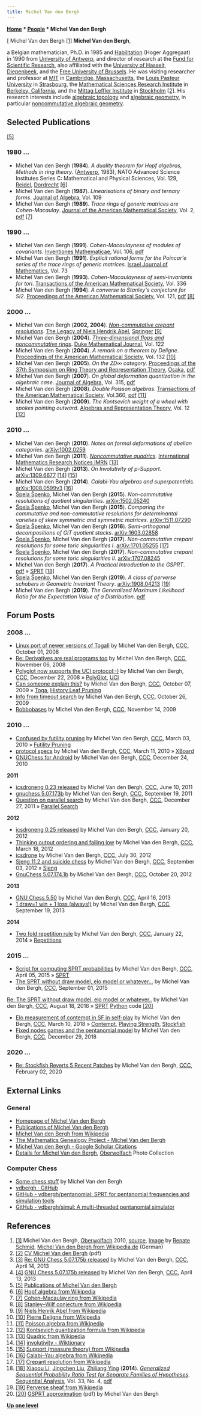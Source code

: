 ```yaml
---
title: Michel Van den Bergh
---
```

**[Home](Home "Home") \* [People](People "People") \* Michel Van den Bergh**



[ Michel Van den Bergh <a id="cite-note-1" href="#cite-ref-1">[1]</a>
**Michel Van den Bergh**,  

a Belgian mathematician, Ph.D. in 1985 and [Habilitation](https://en.wikipedia.org/wiki/Habilitation) (Hoger Aggregaat) in 1990 from [University of Antwerp](https://en.wikipedia.org/wiki/University_of_Antwerp), and director of research at the [Fund for Scientific Research](https://en.wikipedia.org/wiki/National_Fund_for_Scientific_Research), also affiliated with the [University of Hasselt](https://en.wikipedia.org/wiki/University_of_Hasselt), [Diepenbeek](https://en.wikipedia.org/wiki/Diepenbeek), and the [Free University of Brussels](https://en.wikipedia.org/wiki/Vrije_Universiteit_Brussel). He was visiting researcher and professor at [MIT](Massachusetts_Institute_of_Technology "Massachusetts Institute of Technology") in [Cambridge, Massachusetts](https://en.wikipedia.org/wiki/Cambridge,_Massachusetts), the [Louis Pasteur University](https://en.wikipedia.org/wiki/Louis_Pasteur_University) in [Strasbourg](https://en.wikipedia.org/wiki/Strasbourg), the [Mathematical Sciences Research Institute](https://en.wikipedia.org/wiki/Mathematical_Sciences_Research_Institute) in [Berkeley, California](https://en.wikipedia.org/wiki/Berkeley,_California), and the [Mittag Leffler Institute](https://en.wikipedia.org/wiki/Mittag-Leffler_Institute) in [Stockholm](https://en.wikipedia.org/wiki/Stockholm) <a id="cite-note-2" href="#cite-ref-2">[2]</a>. His research interests include [algebraic topology](https://en.wikipedia.org/wiki/Algebraic_topology) and [algebraic geometry](https://en.wikipedia.org/wiki/Algebraic_geometry), in particular [noncommutative algebraic geometry](https://en.wikipedia.org/wiki/Noncommutative_algebraic_geometry).



## Selected Publications


<a id="cite-note-5" href="#cite-ref-5">[5]</a>



### 1980 ...


* Michel Van den Bergh (**1984**). *A duality theorem for Hopf algebras, Methods in ring theory*. ([Antwerp](https://en.wikipedia.org/wiki/Antwerp), 1983), NATO Advanced Science Institutes Series C: Mathematical and Physical Sciences, Vol. 129, [Reidel](https://en.wikipedia.org/wiki/D._Reidel), [Dordrecht](https://en.wikipedia.org/wiki/Dordrecht) <a id="cite-note-6" href="#cite-ref-6">[6]</a>
* Michel Van den Bergh (**1987**). *Linearisations of binary and ternary forms*. [Journal of Algebra](https://en.wikipedia.org/wiki/Journal_of_Algebra), Vol. 109
* Michel Van den Bergh (**1989**). *Trace rings of generic matrices are Cohen-Macaulay*. [Journal of the American Mathematical Society](https://en.wikipedia.org/wiki/Journal_of_the_American_Mathematical_Society), Vol. 2, [pdf](http://hardy.uhasselt.be/personal/vdbergh/Publications/cmtrace.pdf) <a id="cite-note-7" href="#cite-ref-7">[7]</a>


### 1990 ...


* Michel Van den Bergh (**1991**). *Cohen-Macaulayness of modules of covariants*. [Inventiones Mathematicae](https://en.wikipedia.org/wiki/Inventiones_Mathematicae), Vol. 106, [pdf](http://hardy.uhasselt.be/personal/vdbergh/Publications/stanley.pdf)
* Michel Van den Bergh (**1991**). *Explicit rational forms for the Poincar'e series of the trace rings of generic matrices*. [Israel Journal of Mathematics](https://en.wikipedia.org/wiki/Israel_Journal_of_Mathematics), Vol. 73
* Michel Van den Bergh (**1993**). *Cohen-Macaulayness of semi-invariants for tori*. [Transactions of the American Mathematical Society](https://en.wikipedia.org/wiki/Transactions_of_the_American_Mathematical_Society), Vol. 336
* Michel Van den Bergh (**1994**). *A converse to Stanley's conjecture for Sl2*. [Proceedings of the American Mathematical Society](https://en.wikipedia.org/wiki/Proceedings_of_the_American_Mathematical_Society), Vol. 121, [pdf](http://hardy.uhasselt.be/personal/vdbergh/Publications/convst.pdf) <a id="cite-note-8" href="#cite-ref-8">[8]</a>


### 2000 ...


* Michel Van den Bergh (**2002, 2004**). *[Non-commutative crepant resolutions](http://arxiv.org/abs/math/0211064)*. [The Legacy of Niels Hendrik Abel](http://www.amazon.com/The-Legacy-Niels-Henrik-Abel/dp/3540438262), [Springer](https://en.wikipedia.org/wiki/Springer_Science%2BBusiness_Media) <a id="cite-note-9" href="#cite-ref-9">[9]</a>
* Michel Van den Bergh (**2004**). *[Three-dimensional flops and noncommutative rings](http://projecteuclid.org/DPubS?service=UI&version=1.0&verb=Display&handle=euclid.dmj/1082665284)*. [Duke Mathematical Journal](https://en.wikipedia.org/wiki/Duke_Mathematical_Journal), Vol. 122
* Michel Van den Bergh (**2004**). *A remark on a theorem by Deligne*. [Proceedings of the American Mathematical Society](https://en.wikipedia.org/wiki/Proceedings_of_the_American_Mathematical_Society), Vol. 132 <a id="cite-note-10" href="#cite-ref-10">[10]</a>
* Michel Van den Bergh (**2005**). *On the ZD∞ category*. [Proceedings of the 37th Symposium on Ring Theory and Representation Theory](http://www.cec.yamanashi.ac.jp/~ring/japan/), [Osaka](https://en.wikipedia.org/wiki/Osaka), [pdf](http://hardy.uhasselt.be/personal/vdbergh/Publications/zdinfty.pdf)
* Michel Van den Bergh (**2007**). *On global deformation quantization in the algebraic case*. [Journal of Algebra](https://en.wikipedia.org/wiki/Journal_of_Algebra), Vol. 315, [pdf](http://hardy.uhasselt.be/personal/vdbergh/Publications/algebraic_quantization.pdf)
* Michel Van den Bergh (**2008**). *Double Poisson algebras*. [Transactions of the American Mathematical Society](https://en.wikipedia.org/wiki/Transactions_of_the_American_Mathematical_Society), Vol.360, [pdf](http://hardy.uhasselt.be/personal/vdbergh/Publications/double_poisson.pdf) <a id="cite-note-11" href="#cite-ref-11">[11]</a>
* Michel Van den Bergh (**2009**). *The Kontsevich weight of a wheel with spokes pointing outward*. [Algebras and Representation Theory](http://link.springer.com/journal/10468), Vol. 12 <a id="cite-note-12" href="#cite-ref-12">[12]</a>


### 2010 ...


* Michel Van den Bergh (**2010**). *Notes on formal deformations of abelian categories*. [arXiv:1002.0259](https://arxiv.org/abs/1002.0259)
* Michel Van den Bergh (**2011**). *[Noncommutative quadrics](http://arxiv.org/abs/0807.3753)*. [International Mathematics Research Notices IMRN](https://en.wikipedia.org/wiki/International_Mathematics_Research_Notices) <a id="cite-note-13" href="#cite-ref-13">[13]</a>
* Michel Van den Bergh (**2013**). *On Involutivity of p-Support*. [arXiv:1309.6677](http://xxx.lanl.gov/abs/1309.6677) <a id="cite-note-14" href="#cite-ref-14">[14]</a> <a id="cite-note-15" href="#cite-ref-15">[15]</a>
* Michel Van den Bergh (**2014**). *Calabi-Yau algebras and superpotentials*. [arXiv:1008.0599v3](https://arxiv.org/abs/1008.0599) <a id="cite-note-16" href="#cite-ref-16">[16]</a>
* [Špela Špenko](Mathematician#SSpenko "Mathematician"), Michel Van den Bergh (**2015**). *Non-commutative resolutions of quotient singularities*. [arXiv:1502.05240](https://arxiv.org/abs/1502.05240)
* [Špela Špenko](Mathematician#SSpenko "Mathematician"), Michel Van den Bergh (**2015**). *Comparing the commutative and non-commutative resolutions for determinantal varieties of skew symmetric and symmetric matrices*. [arXiv:1511.07290](https://arxiv.org/abs/1511.07290)
* [Špela Špenko](Mathematician#SSpenko "Mathematician"), Michel Van den Bergh (**2016**). *Semi-orthogonal decompositions of GIT quotient stacks*. [arXiv:1603.02858](https://arxiv.org/abs/1603.02858)
* [Špela Špenko](Mathematician#SSpenko "Mathematician"), Michel Van den Bergh (**2017**). *Non-commutative crepant resolutions for some toric singularities I*. [arXiv:1701.05255](https://arxiv.org/abs/1701.05255) <a id="cite-note-17" href="#cite-ref-17">[17]</a>
* [Špela Špenko](Mathematician#SSpenko "Mathematician"), Michel Van den Bergh (**2017**). *Non-commutative crepant resolutions for some toric singularities II*. [arXiv:1707.08245](https://arxiv.org/abs/1707.08245)
* Michel Van den Bergh (**2017**). *A Practical Introduction to the GSPRT*. [pdf](http://hardy.uhasselt.be/Toga/GSPRT_approximation.pdf) » [SPRT](Match_Statistics#SPRT "Match Statistics") <a id="cite-note-18" href="#cite-ref-18">[18]</a>
* [Špela Špenko](Mathematician#SSpenko "Mathematician"), Michel Van den Bergh (**2019**). *A class of perverse schobers in Geometric Invariant Theory*. [arXiv:1908.04213](https://arxiv.org/abs/1908.04213) <a id="cite-note-19" href="#cite-ref-19">[19]</a>
* Michel Van den Bergh (**2019**). *The Generalized Maximum Likelihood Ratio for the Expectation Value of a Distribution*. [pdf](http://hardy.uhasselt.be/Fishtest/support_MLE_multinomial.pdf)


## Forum Posts


### 2008 ...


* [Linux port of newer versions of TogaII](http://www.talkchess.com/forum/viewtopic.php?t=24108) by Michel Van den Bergh, [CCC](CCC "CCC"), October 01, 2008
* [Re: Derivatives are real programs too](http://www.talkchess.com/forum/viewtopic.php?p=230318?start=8) by Michel Van den Bergh, [CCC](CCC "CCC"), November 06, 2008
* [Polyglot now supports the UCI protocol:-)](http://www.talkchess.com/forum/viewtopic.php?t=25582) by Michel Van den Bergh, [CCC](CCC "CCC"), December 22, 2008 » [PolyGlot](PolyGlot "PolyGlot"), [UCI](UCI "UCI")
* [Can someone explain this?](http://www.talkchess.com/forum/viewtopic.php?t=30036) by Michel Van den Bergh, [CCC](CCC "CCC"), October 07, 2009 » [Toga](Toga "Toga"), [History Leaf Pruning](History_Leaf_Pruning "History Leaf Pruning")
* [Info from timeout search](http://www.talkchess.com/forum/viewtopic.php?t=30326) by Michel Van den Bergh, [CCC](CCC "CCC"), October 26, 2009
* [Robbobases](http://www.talkchess.com/forum/viewtopic.php?t=30603) by Michel Van den Bergh, [CCC](CCC "CCC"), November 14, 2009


### 2010 ...


* [Confused by futility pruning](http://www.talkchess.com/forum/viewtopic.php?t=33033) by Michel Van den Bergh, [CCC](CCC "CCC"), March 03, 2010 » [Futility Pruning](Futility_Pruning "Futility Pruning")
* [protocol specs](http://www.talkchess.com/forum/viewtopic.php?t=33204) by Michel Van den Bergh, [CCC](CCC "CCC"), March 11, 2010 » [XBoard](XBoard "XBoard")
* [GNUChess for Android](http://www.talkchess.com/forum/viewtopic.php?t=37269) by Michel Van den Bergh, [CCC](CCC "CCC"), December 24, 2010


**2011**



* [icsdroneng 0.23 released](http://www.talkchess.com/forum/viewtopic.php?t=39328) by Michel Van den Bergh, [CCC](CCC "CCC"), June 10, 2011
* [gnuchess 5.07.173b](http://www.talkchess.com/forum/viewtopic.php?t=40465) by Michel Van den Bergh, [CCC](CCC "CCC"), September 19, 2011
* [Question on parallel search](http://www.talkchess.com/forum/viewtopic.php?t=41620) by Michel Van den Bergh, [CCC](CCC "CCC"), December 27, 2011 » [Parallel Search](Parallel_Search "Parallel Search")


**2012**



* [icsdroneng 0.25 released](http://www.talkchess.com/forum/viewtopic.php?t=42075) by Michel Van den Bergh, [CCC](CCC "CCC"), January 20, 2012
* [Thinking output ordering and failing low](http://www.talkchess.com/forum/viewtopic.php?t=42917) by Michel Van den Bergh, [CCC](CCC "CCC"), March 18, 2012
* [icsdrone](http://www.talkchess.com/forum/viewtopic.php?t=44631) by Michel Van den Bergh, [CCC](CCC "CCC"), July 30, 2012
* [Sjeng 11.2 and suicide chess](http://www.talkchess.com/forum/viewtopic.php?t=45003) by Michel Van den Bergh, [CCC](CCC "CCC"), September 03, 2012 » [Sjeng](Sjeng "Sjeng")
* [GnuChess 5.07.174.1b](http://www.talkchess.com/forum/viewtopic.php?t=45665) by Michel Van den Bergh, [CCC](CCC "CCC"), October 20, 2012


**2013**



* [GNU Chess 5.50](http://www.talkchess.com/forum/viewtopic.php?t=47793) by Michel Van den Bergh, [CCC](CCC "CCC"), April 16, 2013
* [1 draw=1 win + 1 loss (always!)](http://www.talkchess.com/forum/viewtopic.php?t=49393) by Michel Van den Bergh, [CCC](CCC "CCC"), September 19, 2013


**2014**



* [Two fold repetition rule](http://www.talkchess.com/forum/viewtopic.php?t=51000) by Michel Van den Bergh, [CCC](CCC "CCC"), January 22, 2014 » [Repetitions](Repetitions "Repetitions")


### 2015 ...


* [Script for computing SPRT probabilities](http://www.talkchess.com/forum/viewtopic.php?t=55893) by Michel Van den Bergh, [CCC](CCC "CCC"), April 05, 2015 » [SPRT](Match_Statistics#SPRT "Match Statistics")
* [The SPRT without draw model, elo model or whatever...](http://www.talkchess.com/forum/viewtopic.php?t=57465) by Michel Van den Bergh, [CCC](CCC "CCC"), September 01, 2015


 [Re: The SPRT without draw model, elo model or whatever..](http://talkchess.com/forum/viewtopic.php?t=57465&start=19) by Michel Van den Bergh, [CCC](CCC "CCC"), August 18, 2016 » [SPRT](Match_Statistics#SPRT "Match Statistics") [Python](Python "Python") code <a id="cite-note-20" href="#cite-ref-20">[20]</a>
* [Elo measurement of contempt in SF in self-play](http://www.talkchess.com/forum/viewtopic.php?t=66793) by Michel Van den Bergh, [CCC](CCC "CCC"), March 10, 2018 » [Contempt](Contempt_Factor "Contempt Factor"), [Playing Strength](Playing_Strength "Playing Strength"), [Stockfish](Stockfish "Stockfish")
* [Fixed nodes games and the pentanomial model](http://www.talkchess.com/forum3/viewtopic.php?f=7&t=69407) by Michel Van den Bergh, [CCC](CCC "CCC"), December 29, 2018


### 2020 ...


* [Re: Stockfish Reverts 5 Recent Patches](http://www.talkchess.com/forum3/viewtopic.php?f=7&t=72962&start=6) by Michel Van den Bergh, [CCC](CCC "CCC"), February 02, 2020


## External Links


### General


* [Homepage of Michel Van den Bergh](http://hardy.uhasselt.be/personal/vdbergh/Members/michel_id.html)
* [Publications of Michel Van den Bergh](http://hardy.uhasselt.be/personal/vdbergh/Publications/michel_pub.html)
* [Michel Van den Bergh from Wikipedia](https://en.wikipedia.org/wiki/Michel_Van_den_Bergh)
* [The Mathematics Genealogy Project - Michel Van den Bergh](https://genealogy.math.ndsu.nodak.edu/id.php?id=52121)
* [Michel Van den Bergh - Google Scholar Citations](https://scholar.google.com/citations?user=DT8oL8AAAAAJ&hl=en)
* [Details for Michel Van den Bergh](https://opc.mfo.de/person_detail?id=6692), [Oberwolfach](https://en.wikipedia.org/wiki/Oberwolfach) Photo Collection


### Computer Chess


* [Some chess stuff](http://hardy.uhasselt.be/Toga/) by Michel Van den Bergh
* [vdbergh · GitHub](https://github.com/vdbergh)
* [GitHub - vdbergh/pentanomial: SPRT for pentanomial frequencies and simulation tools](https://github.com/vdbergh/pentanomial)
* [GitHub - vdbergh/simul: A multi-threaded pentanomial simulator](https://github.com/vdbergh/simul)


## References


1. <a id="cite-ref-1" href="#cite-note-1">[1]</a> Michel Van den Bergh, [Oberwolfach](https://en.wikipedia.org/wiki/Mathematical_Research_Institute_of_Oberwolfach) 2010, [source](https://opc.mfo.de/detail?photo_id=12542), [Image](https://commons.wikimedia.org/wiki/File:Van_den_bergh_michel_2010.jpg) by [Renate Schmid](https://opc.mfo.de/pictures_of_author?id=8288), [Michel Van den Bergh from Wikipedia.de](https://de.wikipedia.org/wiki/Michel_Van_den_Bergh) (German)
2. <a id="cite-ref-2" href="#cite-note-2">[2]</a> [CV Michel Van den Bergh](http://hardy.uhasselt.be/personal/vdbergh/Members/curreng.pdf) (pdf)
3. <a id="cite-ref-3" href="#cite-note-3">[3]</a> [Re: GNU Chess 5.07.175b released](http://www.talkchess.com/forum/viewtopic.php?topic_view=threads&p=514587) by Michel Van den Bergh, [CCC](CCC "CCC"), April 14, 2013
4. <a id="cite-ref-4" href="#cite-note-4">[4]</a> [GNU Chess 5.07.175b released](http://www.talkchess.com/forum/viewtopic.php?t=47776) by Michel Van den Bergh, [CCC](CCC "CCC"), April 13, 2013
5. <a id="cite-ref-5" href="#cite-note-5">[5]</a> [Publications of Michel Van den Bergh](http://hardy.uhasselt.be/personal/vdbergh/Publications/michel_pub.html)
6. <a id="cite-ref-6" href="#cite-note-6">[6]</a> [Hopf algebra from Wikipedia](https://en.wikipedia.org/wiki/Hopf_algebra)
7. <a id="cite-ref-7" href="#cite-note-7">[7]</a> [Cohen–Macaulay ring from Wikipedia](https://en.wikipedia.org/wiki/Cohen%E2%80%93Macaulay_ring)
8. <a id="cite-ref-8" href="#cite-note-8">[8]</a> [Stanley–Wilf conjecture from Wikipedia](https://en.wikipedia.org/wiki/Stanley%E2%80%93Wilf_conjecture)
9. <a id="cite-ref-9" href="#cite-note-9">[9]</a> [Niels Henrik Abel from Wikipedia](https://en.wikipedia.org/wiki/Niels_Henrik_Abel)
10. <a id="cite-ref-10" href="#cite-note-10">[10]</a> [Pierre Deligne from Wikipedia](https://en.wikipedia.org/wiki/Pierre_Deligne)
11. <a id="cite-ref-11" href="#cite-note-11">[11]</a> [Poisson algebra from Wikipedia](https://en.wikipedia.org/wiki/Poisson_algebra)
12. <a id="cite-ref-12" href="#cite-note-12">[12]</a> [Kontsevich quantization formula from Wikipedia](https://en.wikipedia.org/wiki/Kontsevich_quantization_formula)
13. <a id="cite-ref-13" href="#cite-note-13">[13]</a> [Quadric from Wikipedia](https://en.wikipedia.org/wiki/Quadric)
14. <a id="cite-ref-14" href="#cite-note-14">[14]</a> [involutivity - Wiktionary](https://en.wiktionary.org/wiki/involutivity)
15. <a id="cite-ref-15" href="#cite-note-15">[15]</a> [Support (measure theory) from Wikipedia](https://en.wikipedia.org/wiki/Support_(measure_theory))
16. <a id="cite-ref-16" href="#cite-note-16">[16]</a> [Calabi–Yau algebra from Wikipedia](https://en.wikipedia.org/wiki/Calabi%E2%80%93Yau_algebra)
17. <a id="cite-ref-17" href="#cite-note-17">[17]</a> [Crepant resolution from Wikipedia](https://en.wikipedia.org/wiki/Crepant_resolution)
18. <a id="cite-ref-18" href="#cite-note-18">[18]</a>  [Xiaoou Li](Mathematician#XiaoouLi "Mathematician"), [Jingchen Liu](Mathematician#JingchenLiu "Mathematician"), [Zhiliang Ying](Mathematician#ZhiliangYing "Mathematician") (**2014**). *[Generalized Sequential Probability Ratio Test for Separate Families of Hypotheses](https://www.tandfonline.com/doi/abs/10.1080/07474946.2014.961861)*. [Sequential Analysis](https://www.tandfonline.com/loi/lsqa20?open=36&year=2017&repitition=0), Vol. 33, No. 4, [pdf](http://stat.columbia.edu/~jcliu/paper/GSPRT_SQA3.pdf)
19. <a id="cite-ref-19" href="#cite-note-19">[19]</a> [Perverse sheaf from Wikipedia](https://en.wikipedia.org/wiki/Perverse_sheaf)
20. <a id="cite-ref-20" href="#cite-note-20">[20]</a> [GSPRT approximation](http://hardy.uhasselt.be/Toga/GSPRT_approximation.pdf) (pdf) by Michel Van den Bergh

**[Up one level](People "People")**







 
